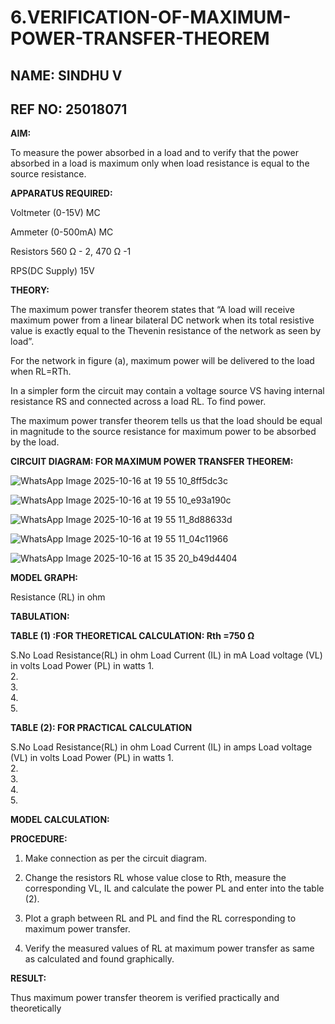 # 6.VERIFICATION-OF-MAXIMUM-POWER-TRANSFER-THEOREM
## NAME: SINDHU V
##  REF NO: 25018071
**AIM:**

To measure the power absorbed in a load and to verify that the power absorbed in a load is maximum only when load resistance is equal to the source resistance.

**APPARATUS REQUIRED:**

Voltmeter (0-15V) MC

Ammeter (0-500mA) MC

Resistors 560 Ω - 2, 470 Ω -1

RPS(DC Supply)  15V	

**THEORY:**

The maximum power transfer theorem states that “A load will receive maximum power from a linear bilateral DC network when its total resistive value is exactly equal to the Thevenin resistance of the network as seen by load”.

For the network in figure (a), maximum power will be delivered to the load when RL=RTh.

In a simpler form the circuit may contain a voltage source VS having internal resistance RS and connected across a load RL. To find power.
 
The maximum power transfer theorem tells us that the load should be equal in magnitude to the source resistance for maximum power to be absorbed by the load.

**CIRCUIT DIAGRAM: FOR MAXIMUM POWER TRANSFER THEOREM:**

![WhatsApp Image 2025-10-16 at 19 55 10_8ff5dc3c](https://github.com/user-attachments/assets/526717e1-b486-4bc4-8f10-c36242fc03c3)

![WhatsApp Image 2025-10-16 at 19 55 10_e93a190c](https://github.com/user-attachments/assets/26b38c9f-289f-49e3-94b1-f08cb4201a0a)

![WhatsApp Image 2025-10-16 at 19 55 11_8d88633d](https://github.com/user-attachments/assets/856dc805-0316-4619-991e-7f2bda745d24)

![WhatsApp Image 2025-10-16 at 19 55 11_04c11966](https://github.com/user-attachments/assets/61b46cc1-b441-4c5c-8df1-90956d50b279)

![WhatsApp Image 2025-10-16 at 15 35 20_b49d4404](https://github.com/user-attachments/assets/88d06a8a-a0c5-4f45-aba4-53b14b935f43)

**MODEL GRAPH:**

Resistance (RL) in ohm

**TABULATION:**
 
**TABLE (1) :FOR THEORETICAL CALCULATION: Rth =750 Ω**

S.No	Load
Resistance(RL) in ohm	Load
Current (IL) in mA	Load
voltage (VL) in volts	Load Power (PL) in watts
1.				
2.				
3.				
4.				
5.				


**TABLE (2): FOR PRACTICAL CALCULATION**

S.No	Load
Resistance(RL) in ohm	Load
Current (IL) in amps	Load
voltage (VL) in volts	Load Power (PL) in watts
1.				
2.				
3.				
4.				
5.				


**MODEL CALCULATION:**

**PROCEDURE:**

1.	Make connection as per the circuit diagram.

2.	Change the resistors RL whose value close to Rth, measure the corresponding VL, IL and calculate the power PL and enter into the table (2).

3.	Plot a graph between RL and PL and find the RL corresponding to maximum power transfer.

4.	Verify the measured values of RL at maximum power transfer as same as calculated and found graphically.

**RESULT:**

Thus maximum power transfer theorem is verified practically and theoretically


